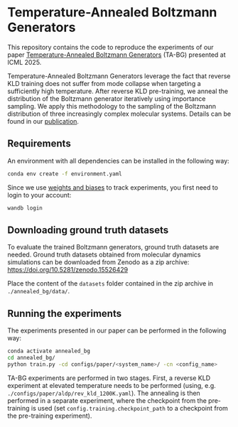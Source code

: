 # Temperature-Annealed Boltzmann Generators

This repository contains the code to reproduce the experiments of our paper
[Temperature-Annealed Boltzmann Generators](https://arxiv.org/abs/2501.19077)
(TA-BG) presented at ICML 2025.

Temperature-Annealed Boltzmann Generators leverage the fact that reverse KLD
training does not suffer from mode collapse when targeting a sufficiently high
temperature. After reverse KLD pre-training, we anneal the distribution of the
Boltzmann generator iteratively using importance sampling. We apply this
methodology to the sampling of the Boltzmann distribution of three increasingly
complex molecular systems. Details can be found in our
[publication](https://arxiv.org/abs/2501.19077).

## Requirements

An environment with all dependencies can be installed in the following way:

```bash
conda env create -f environment.yaml
```

Since we use [weights and biases](https://wandb.ai/) to track experiments, you first need 
to login to your account:

```bash
wandb login
```

## Downloading ground truth datasets
To evaluate the trained Boltzmann generators, ground truth datasets are needed.
Ground truth datasets obtained from molecular dynamics simulations can be downloaded
from Zenodo as a zip archive: https://doi.org/10.5281/zenodo.15526429

Place the content of the `datasets` folder contained in the zip archive in `./annealed_bg/data/`.

## Running the experiments
The experiments presented in our paper can be performed in the following way:

```bash
conda activate annealed_bg
cd annealed_bg/
python train.py -cd configs/paper/<system_name>/ -cn <config_name>
```

TA-BG experiments are performed in two stages. First, a reverse KLD experiment
at elevated temperature needs to be performed (using, e.g.
`./configs/paper/aldp/rev_kld_1200K.yaml`). The annealing is then performed in a
separate experiment, where the checkpoint from the pre-training is used (set
`config.training.checkpoint_path` to a checkpoint from the pre-training experiment).